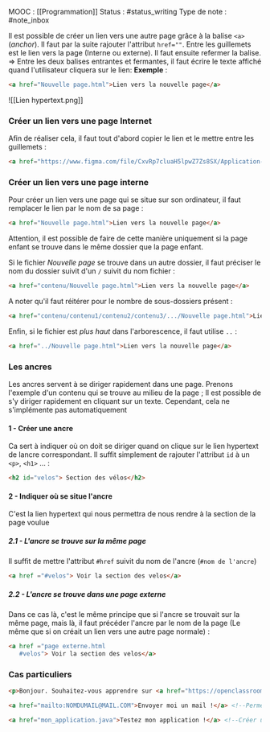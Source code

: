 MOOC : [[Programmation]]
Status : #status_writing
Type de note : #note_inbox

Il est possible de créer un lien vers une autre page grâce à la balise `<a>` (*anchor*). Il faut par la suite rajouter l'attribut `href=""`. Entre les guillemets est le lien vers la page (Interne ou externe). Il faut ensuite refermer la balise.
⇒ Entre les deux balises entrantes et fermantes, il faut écrire le texte affiché quand l'utilisateur cliquera sur le lien:
**Exemple** :
```html
<a href="Nouvelle page.html">Lien vers la nouvelle page</a>
```
![[Lien hypertext.png]]

### Créer un lien vers une page Internet
Afin de réaliser cela, il faut tout d'abord copier le lien et le mettre entre les guillemets :
```html
<a href="https://www.figma.com/file/CxvRp7cluaH5lpwZ7Zs8SX/Application-fitness?type=design&node-id=0-1&mode=design">Lien vers ma maquette d'application mobile</a>
```
### Créer un lien vers une page interne
Pour créer un lien vers une page qui se situe sur son ordinateur, il faut remplacer le lien par le nom de sa page :
```html
<a href="Nouvelle page.html">Lien vers la nouvelle page</a>
```
Attention, il est possible de faire de cette manière uniquement si la page enfant se trouve dans le même dossier que la page enfant.

Si le fichier *Nouvelle page* se trouve dans un autre dossier, il faut préciser le nom du dossier suivit d'un `/` suivit du nom fichier :
```html
<a href="contenu/Nouvelle page.html">Lien vers la nouvelle page</a>
```
A noter qu'il faut réitérer pour le nombre de sous-dossiers présent :
```html
<a href="contenu/contenu1/contenu2/contenu3/.../Nouvelle page.html">Lien vers la nouvelle page</a>
```
Enfin, si le fichier est *plus haut* dans l'arborescence, il faut utilise `..` :
```html
<a href="../Nouvelle page.html">Lien vers la nouvelle page</a>
```

### Les ancres
Les ancres servent à se diriger rapidement dans une page. Prenons l'exemple d'un contenu qui se trouve au milieu de la page ; Il est possible de s'y diriger rapidement en cliquant sur un texte. Cependant, cela ne s'implémente pas automatiquement

#### 1 - Créer une ancre
Ca sert à indiquer où on doit se diriger quand on clique sur le lien hypertext de lancre correspondant. Il suffit simplement de rajouter l'attribut `id` à un `<p>`, `<h1>` ... :
```html
<h2 id="velos"> Section des vélos</h2>
```

#### 2 - Indiquer où se situe l'ancre
C'est la lien hypertext qui nous permettra de nous rendre à la section de la page voulue

##### 2.1 - L'ancre se trouve sur la même page
Il suffit de mettre l'attribut `#href` suivit du nom de l'ancre (`#nom de l'ancre`)
```html
<a href ="#velos"> Voir la section des velos</a>
```
##### 2.2 - L'ancre se trouve dans une page externe
Dans ce cas là, c'est le même principe que si l'ancre se trouvait sur la même page, mais là, il faut précéder l'ancre par le nom de la page (Le même que si on créait un lien vers une autre page normale) :
```html
<a href ="page externe.html
   #velos"> Voir la section des velos</a>

```

### Cas particuliers
```html
<p>Bonjour. Souhaitez-vous apprendre sur <a href="https://openclassrooms.com" target="_blank">OpenClassrooms</a> ?</p> <!--Ouvre le lien dans un nouvel onglet-->

<a href="mailto:NOMDUMAIL@MAIL.COM">Envoyer moi un mail !</a> <!--Permet d'envoyer un mail-->

<a href="mon_application.java">Testez mon application !</a> <!--Créer un lien hypertext afin de laisser l'utilisateur télécharger un fichier placé au préalable dans le dossier-->
```